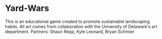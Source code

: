 # Yard-Wars
This is an educational game created to promote sustainable landscaping habits.  All art comes from collaboration with the University of Delaware's art department.  Partners: Shaun Repp, Kyle Leonard, Bryan Schmier
